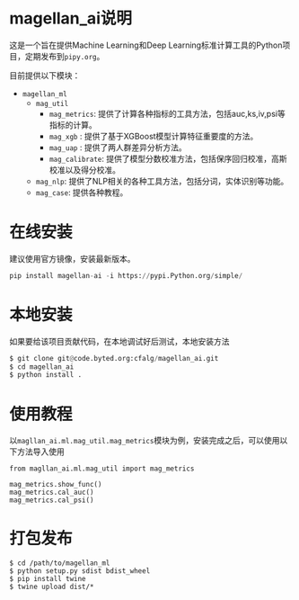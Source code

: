 # magellan_ai说明
这是一个旨在提供Machine Learning和Deep Learning标准计算工具的Python项目，定期发布到`pipy.org`。

目前提供以下模块：
* `magellan_ml`
  * `mag_util`
    * `mag_metrics`: 提供了计算各种指标的工具方法，包括auc,ks,iv,psi等指标的计算。
    * `mag_xgb` : 提供了基于XGBoost模型计算特征重要度的方法。
    * `mag_uap` : 提供了两人群差异分析方法。
    * `mag_calibrate`: 提供了模型分数校准方法，包括保序回归校准，高斯校准以及得分校准。
  * `mag_nlp`: 提供了NLP相关的各种工具方法，包括分词，实体识别等功能。
  * `mag_case`: 提供各种教程。
  

# 在线安装
建议使用官方镜像，安装最新版本。

```python
pip install magellan-ai -i https://pypi.Python.org/simple/
```

# 本地安装
如果要给该项目贡献代码，在本地调试好后测试，本地安装方法

```python
$ git clone git@code.byted.org:cfalg/magellan_ai.git
$ cd magellan_ai
$ python install .
```

# 使用教程
以`magllan_ai.ml.mag_util.mag_metrics`模块为例，安装完成之后，可以使用以下方法导入使用

```
from magllan_ai.ml.mag_util import mag_metrics

mag_metrics.show_func()
mag_metrics.cal_auc()
mag_metrics.cal_psi()
```

# 打包发布

```
$ cd /path/to/magellan_ml
$ python setup.py sdist bdist_wheel
$ pip install twine
$ twine upload dist/*
```
